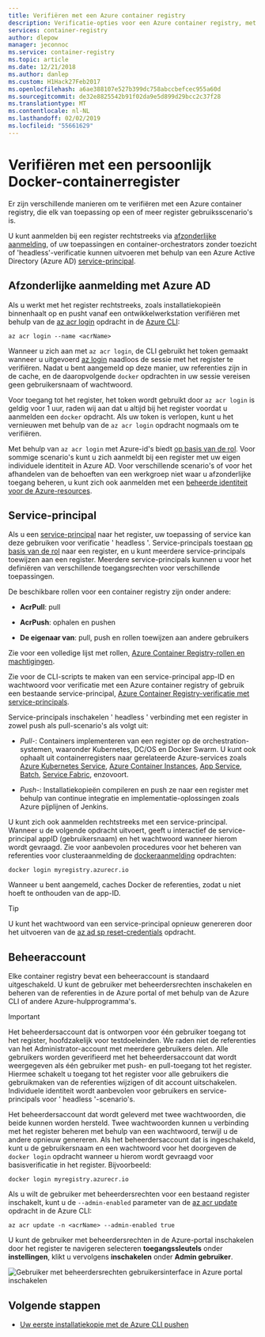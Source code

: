 ```yaml
---
title: Verifiëren met een Azure container registry
description: Verificatie-opties voor een Azure container registry, met inbegrip van aanmelden met een Azure Active Directory-identiteit, met behulp van service-principals en het gebruik van optionele beheerdersreferenties.
services: container-registry
author: dlepow
manager: jeconnoc
ms.service: container-registry
ms.topic: article
ms.date: 12/21/2018
ms.author: danlep
ms.custom: H1Hack27Feb2017
ms.openlocfilehash: a6ae388107e527b399dc758abccbefcec955a60d
ms.sourcegitcommit: de32e8825542b91f02da9e5d899d29bcc2c37f28
ms.translationtype: MT
ms.contentlocale: nl-NL
ms.lasthandoff: 02/02/2019
ms.locfileid: "55661629"
---
```

# <a name="authenticate-with-a-private-docker-container-registry"></a>Verifiëren met een persoonlijk Docker-containerregister

Er zijn verschillende manieren om te verifiëren met een Azure container registry, die elk van toepassing op een of meer register gebruiksscenario's is.

U kunt aanmelden bij een register rechtstreeks via [afzonderlijke aanmelding](#individual-login-with-azure-ad), of uw toepassingen en container-orchestrators zonder toezicht of 'headless'-verificatie kunnen uitvoeren met behulp van een Azure Active Directory (Azure AD) [ service-principal](#service-principal).

## <a name="individual-login-with-azure-ad"></a>Afzonderlijke aanmelding met Azure AD

Als u werkt met het register rechtstreeks, zoals installatiekopieën binnenhaalt op en pusht vanaf een ontwikkelwerkstation verifiëren met behulp van de [az acr login](/cli/azure/acr?view=azure-cli-latest#az-acr-login) opdracht in de [Azure CLI](/cli/azure/install-azure-cli):

```azurecli
az acr login --name <acrName>
```

Wanneer u zich aan met `az acr login`, de CLI gebruikt het token gemaakt wanneer u uitgevoerd [az login](/cli/azure/reference-index#az-login) naadloos de sessie met het register te verifiëren. Nadat u bent aangemeld op deze manier, uw referenties zijn in de cache, en de daaropvolgende `docker` opdrachten in uw sessie vereisen geen gebruikersnaam of wachtwoord. 

Voor toegang tot het register, het token wordt gebruikt door `az acr login` is geldig voor 1 uur, raden wij aan dat u altijd bij het register voordat u aanmelden een `docker` opdracht. Als uw token is verlopen, kunt u het vernieuwen met behulp van de `az acr login` opdracht nogmaals om te verifiëren. 

Met behulp van `az acr login` met Azure-id's biedt [op basis van de rol](../role-based-access-control/role-assignments-portal.md). Voor sommige scenario's kunt u zich aanmeldt bij een register met uw eigen individuele identiteit in Azure AD. Voor verschillende scenario's of voor het afhandelen van de behoeften van een werkgroep niet waar u afzonderlijke toegang beheren, u kunt zich ook aanmelden met een [beheerde identiteit voor de Azure-resources](container-registry-authentication-managed-identity.md).

## <a name="service-principal"></a>Service-principal

Als u een [service-principal](../active-directory/develop/app-objects-and-service-principals.md) naar het register, uw toepassing of service kan deze gebruiken voor verificatie ' headless '. Service-principals toestaan [op basis van de rol](../role-based-access-control/role-assignments-portal.md) naar een register, en u kunt meerdere service-principals toewijzen aan een register. Meerdere service-principals kunnen u voor het definiëren van verschillende toegangsrechten voor verschillende toepassingen.

De beschikbare rollen voor een container registry zijn onder andere:

* **AcrPull**: pull

* **AcrPush**: ophalen en pushen

* **De eigenaar van**: pull, push en rollen toewijzen aan andere gebruikers

Zie voor een volledige lijst met rollen, [Azure Container Registry-rollen en machtigingen](container-registry-roles.md).

Zie voor de CLI-scripts te maken van een service-principal app-ID en wachtwoord voor verificatie met een Azure container registry of gebruik een bestaande service-principal, [Azure Container Registry-verificatie met service-principals](container-registry-auth-service-principal.md).

Service-principals inschakelen ' headless ' verbinding met een register in zowel push als pull-scenario's als volgt uit:

  * *Pull-*: Containers implementeren van een register op de orchestration-systemen, waaronder Kubernetes, DC/OS en Docker Swarm. U kunt ook ophaalt uit containerregisters naar gerelateerde Azure-services zoals [Azure Kubernetes Service](container-registry-auth-aks.md), [Azure Container Instances](container-registry-auth-aci.md), [App Service](../app-service/index.yml), [Batch](../batch/index.yml), [Service Fabric](/azure/service-fabric/), enzovoort.

  * *Push-*: Installatiekopieën compileren en push ze naar een register met behulp van continue integratie en implementatie-oplossingen zoals Azure pijplijnen of Jenkins.

U kunt zich ook aanmelden rechtstreeks met een service-principal. Wanneer u de volgende opdracht uitvoert, geeft u interactief de service-principal appID (gebruikersnaam) en het wachtwoord wanneer hierom wordt gevraagd. Zie voor aanbevolen procedures voor het beheren van referenties voor clusteraanmelding de [dockeraanmelding](https://docs.docker.com/engine/reference/commandline/login/) opdrachten:

```Docker
docker login myregistry.azurecr.io
```

Wanneer u bent aangemeld, caches Docker de referenties, zodat u niet hoeft te onthouden van de app-ID.

> [!TIP]
> U kunt het wachtwoord van een service-principal opnieuw genereren door het uitvoeren van de [az ad sp reset-credentials](/cli/azure/ad/sp?view=azure-cli-latest) opdracht.
>

## <a name="admin-account"></a>Beheeraccount

Elke container registry bevat een beheeraccount is standaard uitgeschakeld. U kunt de gebruiker met beheerdersrechten inschakelen en beheren van de referenties in de Azure portal of met behulp van de Azure CLI of andere Azure-hulpprogramma's.

> [!IMPORTANT]
> Het beheerdersaccount dat is ontworpen voor één gebruiker toegang tot het register, hoofdzakelijk voor testdoeleinden. We raden niet de referenties van het Administrator-account met meerdere gebruikers delen. Alle gebruikers worden geverifieerd met het beheerdersaccount dat wordt weergegeven als één gebruiker met push- en pull-toegang tot het register. Hiermee schakelt u toegang tot het register voor alle gebruikers die gebruikmaken van de referenties wijzigen of dit account uitschakelen. Individuele identiteit wordt aanbevolen voor gebruikers en service-principals voor ' headless '-scenario's.
>

Het beheerdersaccount dat wordt geleverd met twee wachtwoorden, die beide kunnen worden hersteld. Twee wachtwoorden kunnen u verbinding met het register beheren met behulp van een wachtwoord, terwijl u de andere opnieuw genereren. Als het beheerdersaccount dat is ingeschakeld, kunt u de gebruikersnaam en een wachtwoord voor het doorgeven de `docker login` opdracht wanneer u hierom wordt gevraagd voor basisverificatie in het register. Bijvoorbeeld:

```Docker
docker login myregistry.azurecr.io 
```


Als u wilt de gebruiker met beheerdersrechten voor een bestaand register inschakelt, kunt u de `--admin-enabled` parameter van de [az acr update](/cli/azure/acr?view=azure-cli-latest#az-acr-update) opdracht in de Azure CLI:

```azurecli
az acr update -n <acrName> --admin-enabled true
```

U kunt de gebruiker met beheerdersrechten in de Azure-portal inschakelen door het register te navigeren selecteren **toegangssleutels** onder **instellingen**, klikt u vervolgens **inschakelen** onder **Admin gebruiker**.

![Gebruiker met beheerdersrechten gebruikersinterface in Azure portal inschakelen][auth-portal-01]

## <a name="next-steps"></a>Volgende stappen

* [Uw eerste installatiekopie met de Azure CLI pushen](container-registry-get-started-azure-cli.md)

<!-- IMAGES -->
[auth-portal-01]: ./media/container-registry-authentication/auth-portal-01.png
